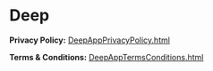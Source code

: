 <!DOCTYPE html>
<html lang="en">
<head>
    <meta charset="UTF-8">
    <meta name="viewport" content="width=device-width, initial-scale=1.0">

</head>
<body>
    <h1>Deep</h1>
    <p>
        <strong>Privacy Policy:</strong> 
        <a href="DeepAppPrivacyPolicy.html">DeepAppPrivacyPolicy.html</a>
    </p>
    <p>
        <strong>Terms & Conditions:</strong> 
        <a href="DeepAppTermsConditions.html">DeepAppTermsConditions.html</a>
    </p>
</body>
</html>

